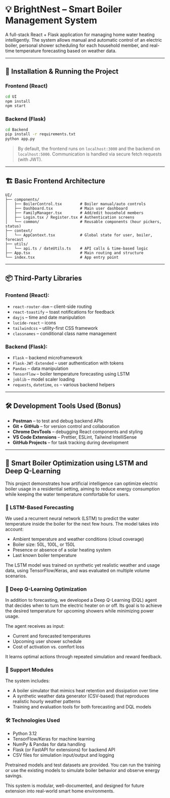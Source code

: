 # 💡 BrightNest – Smart Boiler Management System

A full-stack React + Flask application for managing home water heating intelligently. The system allows manual and automatic control of an electric boiler, personal shower scheduling for each household member, and real-time temperature forecasting based on weather data.

---

## 🚀 Installation & Running the Project

### Frontend (React)
```bash
cd UI
npm install
npm start
```

### Backend (Flask)
```bash
cd Backend
pip install -r requirements.txt
python app.py
```

> By default, the frontend runs on `localhost:3000` and the backend on `localhost:5000`. Communication is handled via secure fetch requests (with JWT).

---

## 🏗️ Basic Frontend Architecture

```
UI/
├── components/
│   ├── BoilerControl.tsx        # Boiler manual/auto controls
│   ├── Dashboard.tsx            # Main user dashboard
│   ├── FamilyManager.tsx        # Add/edit household members
│   ├── Login.tsx / Register.tsx # Authentication screens
│   └── common/                  # Reusable components (hour pickers, status)
├── context/
│   └── AppContext.tsx           # Global state for user, boiler, forecast
├── utils/
│   └── api.ts / dateUtils.ts    # API calls & time-based logic
├── App.tsx                      # Main routing and structure
└── index.tsx                    # App entry point
```

---

## 📦 Third-Party Libraries

### Frontend (React):
- `react-router-dom` – client-side routing
- `react-toastify` – toast notifications for feedback
- `dayjs` – time and date manipulation
- `lucide-react` – icons
- `tailwindcss` – utility-first CSS framework
- `classnames` – conditional class name management

### Backend (Flask):
- `Flask` – backend microframework
- `Flask-JWT-Extended` – user authentication with tokens
- `Pandas` – data manipulation
- `TensorFlow` – boiler temperature forecasting using LSTM
- `joblib` – model scaler loading
- `requests`, `datetime`, `os` – various backend helpers

---

## 🛠️ Development Tools Used (Bonus)

- **Postman** – to test and debug backend APIs
- **Git + GitHub** – for version control and collaboration
- **Chrome DevTools** – debugging React components and styling
- **VS Code Extensions** – Prettier, ESLint, Tailwind IntelliSense
- **GitHub Projects** – for task tracking during development


---

## 🤖 Smart Boiler Optimization using LSTM and Deep Q-Learning

This project demonstrates how artificial intelligence can optimize electric boiler usage in a residential setting, aiming to reduce energy consumption while keeping the water temperature comfortable for users.

### 🔁 LSTM-Based Forecasting
We used a recurrent neural network (LSTM) to predict the water temperature inside the boiler for the next few hours. The model takes into account:
- Ambient temperature and weather conditions (cloud coverage)
- Boiler size: 50L, 100L, or 150L
- Presence or absence of a solar heating system
- Last known boiler temperature

The LSTM model was trained on synthetic yet realistic weather and usage data, using TensorFlow/Keras, and was evaluated on multiple volume scenarios.

### 🧠 Deep Q-Learning Optimization
In addition to forecasting, we developed a Deep Q-Learning (DQL) agent that decides when to turn the electric heater on or off. Its goal is to achieve the desired temperature for upcoming showers while minimizing power usage.

The agent receives as input:
- Current and forecasted temperatures
- Upcoming user shower schedule
- Cost of activation vs. comfort loss

It learns optimal actions through repeated simulation and reward feedback.

### 🧪 Support Modules
The system includes:
- A boiler simulator that mimics heat retention and dissipation over time
- A synthetic weather data generator (CSV-based) that reproduces realistic hourly weather patterns
- Training and evaluation tools for both forecasting and DQL models

### 🛠️ Technologies Used
- Python 3.12
- TensorFlow/Keras for machine learning
- NumPy & Pandas for data handling
- Flask (or FastAPI for extensions) for backend API
- CSV files for simulation input/output and logging

Pretrained models and test datasets are provided. You can run the training or use the existing models to simulate boiler behavior and observe energy savings.

This system is modular, well-documented, and designed for future extension into real-world smart home environments.

